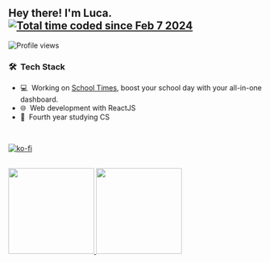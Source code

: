 <h2> Hey there! I'm Luca.   <a href="https://wakatime.com/@018d849f-dec6-4519-8001-9879fc3b773b"><img src="https://wakatime.com/badge/user/018d849f-dec6-4519-8001-9879fc3b773b.svg?style=flat" alt="Total time coded since Feb 7 2024" /></a>
</h2>

![Profile views](https://komarev.com/ghpvc/?username=lucAmbr0&color=blue)
 
<h3> 🛠 &nbsp;Tech Stack</h3>

- 💻 &nbsp;Working on <a href="https://github.com/lucAmbr0/school-times">School Times</a>, boost your school day with your all-in-one dashboard.
- 🌐 &nbsp;Web development with ReactJS
- 📒 &nbsp;Fourth year studying CS

<br/>

[![ko-fi](https://ko-fi.com/img/githubbutton_sm.svg)](https://ko-fi.com/Y8Y71DD2GE)

<br/>
<a href="https://github.com/lucAmbr0">
  <img height="170em" src="https://github-readme-stats.vercel.app/api?username=lucAmbr0&size_weight=0&count_weight=1&rank_icon=github&hide=issues&border_color=96a2ae&border_radius=18&theme=tokyonight&show_icons=true" />
  <img height="170em" src="https://github-readme-stats.vercel.app/api/top-langs/?username=lucAmbr0&border_color=96a2ae&border_radius=18&theme=tokyonight&layout=compact" />
</a>

<br/>
